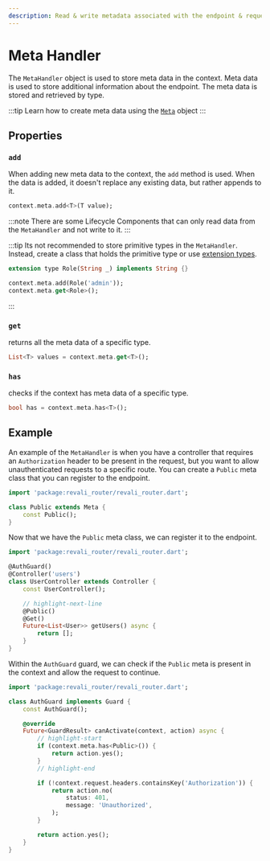 ```yaml
---
description: Read & write metadata associated with the endpoint & request
---
```

# Meta Handler

The `MetaHandler` object is used to store meta data in the context. Meta data is used to store additional information about the endpoint. The meta data is stored and retrieved by type.

:::tip
Learn how to create meta data using the [`Meta`][meta] object
:::

## Properties

### `add`

When adding new meta data to the context, the `add` method is used. When the data is added, it doesn't replace any existing data, but rather appends to it.

```dart
context.meta.add<T>(T value);
```

:::note
There are some Lifecycle Components that can only read data from the `MetaHandler` and not write to it.
:::

:::tip
Its not recommended to store primitive types in the `MetaHandler`. Instead, create a class that holds the primitive type or use [extension types][extension-types].

```dart
extension type Role(String _) implements String {}

context.meta.add(Role('admin'));
context.meta.get<Role>();
```

:::

### `get`

returns all the meta data of a specific type.

```dart
List<T> values = context.meta.get<T>();
```

### `has`

checks if the context has meta data of a specific type.

```dart
bool has = context.meta.has<T>();
```

## Example

An example of the `MetaHandler` is when you have a controller that requires an `Authorization` header to be present in the request, but you want to allow unauthenticated requests to a specific route. You can create a `Public` meta class that you can register to the endpoint.

```dart title="lib/meta/public.dart"
import 'package:revali_router/revali_router.dart';

class Public extends Meta {
    const Public();
}
```

Now that we have the `Public` meta class, we can register it to the endpoint.

```dart title="routes/controllers/user_controller.dart"
import 'package:revali_router/revali_router.dart';

@AuthGuard()
@Controller('users')
class UserController extends Controller {
    const UserController();

    // highlight-next-line
    @Public()
    @Get()
    Future<List<User>> getUsers() async {
        return [];
    }
}
```

Within the `AuthGuard` guard, we can check if the `Public` meta is present in the context and allow the request to continue.

```dart title="lib/guards/auth_guard.dart"
import 'package:revali_router/revali_router.dart';

class AuthGuard implements Guard {
    const AuthGuard();

    @override
    Future<GuardResult> canActivate(context, action) async {
        // highlight-start
        if (context.meta.has<Public>()) {
            return action.yes();
        }
        // highlight-end

        if (!context.request.headers.containsKey('Authorization')) {
            return action.no(
                status: 401,
                message: 'Unauthorized',
            );
        }

        return action.yes();
    }
}
```

[meta]: ./meta.md
[extension-types]: https://dart.dev/language/extension-types
